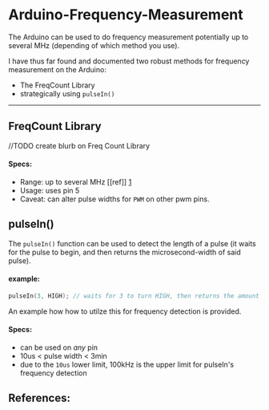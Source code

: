 Arduino-Frequency-Measurement
=============================

The Arduino can be used to do frequency measurement potentially up to several MHz (depending of which method you use).

I have thus far found and documented two robust methods for frequency measurement on the Arduino:

* The FreqCount Library
* strategically using `pulseIn()`


---

## FreqCount Library

//TODO create blurb on Freq Count Library

#### Specs:
* Range:  up to several MHz [[ref]] [1]
* Usage:  uses pin 5
* Caveat: can alter pulse widths for `PWM` on other pwm pins.

## pulseIn()

The `pulseIn()` function can be used to detect the length of a pulse (it waits for the pulse to begin, and then returns the microsecond-width of said pulse).

#### example:

```ino
pulseIn(3, HIGH); // waits for 3 to turn HIGH, then returns the amount of us until it turns LOW again
```

An example how how to utilze this for frequency detection is provided.

#### Specs:

- can be used on _any_ pin
- 10us < pulse width < 3min
- due to the `10us` lower limit, 100kHz is the upper limit for pulseIn's frequency detection


## References:

[1]: http://tushev.org/articles/arduino/item/51-measuring-frequency-with-arduino
